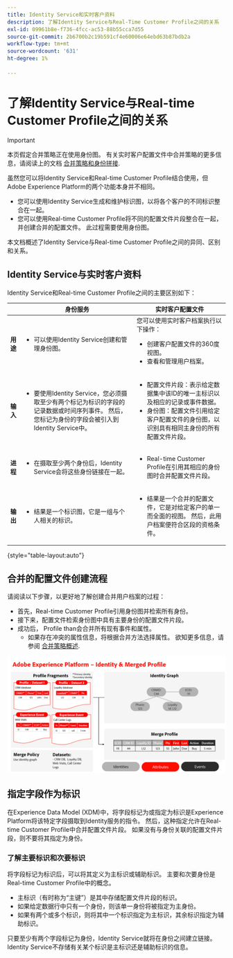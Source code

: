 ```yaml
---
title: Identity Service和实时客户资料
description: 了解Identity Service与Real-Time Customer Profile之间的关系
exl-id: 09961b8e-f736-4fcc-ac53-88b55cca7d55
source-git-commit: 2b6700b2c19b591cf4e60006e64ebd63b87bdb2a
workflow-type: tm+mt
source-wordcount: '631'
ht-degree: 1%

---
```


# 了解Identity Service与Real-time Customer Profile之间的关系

>[!IMPORTANT]
>
>本页假定合并策略正在使用身份图。 有关实时客户配置文件中合并策略的更多信息，请阅读上的文档 [合并策略和身份拼接](../profile/merge-policies/overview.md#identity-stitching).

虽然您可以将Identity Service和Real-time Customer Profile结合使用，但Adobe Experience Platform的两个功能本身并不相同。

* 您可以使用Identity Service生成和维护标识图，以将各个客户的不同标识整合在一起。
* 您可以使用Real-time Customer Profile将不同的配置文件片段整合在一起，并创建合并的配置文件。 此过程需要使用身份图。

本文档概述了Identity Service与Real-time Customer Profile之间的异同、区别和关系。

## Identity Service与实时客户资料

Identity Service和Real-time Customer Profile之间的主要区别如下：

| | 身份服务 | 实时客户配置文件 |
| --- | --- |--- |
| **用途** | <ul><li>可以使用Identity Service创建和管理身份图。</li></ul> | 您可以使用实时客户档案执行以下操作： <ul><li>创建客户配置文件的360度视图。</li><li>查看和管理用户档案。</li></ul> |
| **输入** | <ul><li>要使用Identity Service，您必须摄取至少有两个标记为标识的字段的记录数据或时间序列事件。 然后，您标记为身份的字段会被引入到Identity Service中。</li></ul> | <ul><li>配置文件片段：表示给定数据集中该ID的唯一主标识以及相应的记录或事件数据。</li><li>身份图：配置文件引用给定客户配置文件的身份图，以识别具有相同主身份的所有配置文件片段。</li></ul> |
| **进程** | <ul><li>在摄取至少两个身份后，Identity Service会将这些身份链接在一起。</li></ul> | <ul><li>Real-time Customer Profile在引用其相应的身份图时合并配置文件片段。</li></ul> |
| **输出** | <ul><li>结果是一个标识图，它是一组与个人相关的标识。</li></ul> | <ul><li>结果是一个合并的配置文件，它是对给定客户的单一而全面的视图。 然后，此用户档案便符合区段的资格条件。</li></ul> |

{style="table-layout:auto"}

## 合并的配置文件创建流程

请阅读以下步骤，以更好地了解创建合并用户档案的过程：

* 首先，Real-time Customer Profile引用身份图并检索所有身份。
* 接下来，配置文件检索身份图中具有主要身份的配置文件片段。
* 成功后， Profile than会合并所有现有事件和属性。
   * 如果存在冲突的属性信息，将根据合并方法选择属性。 欲知更多信息，请参阅 [合并策略概述](../profile/merge-policies/overview.md).

![详细介绍Identity服务和配置文件合并工作方式的流程图。](./images/merge-profile-process.png)

## 指定字段作为标识

在Experience Data Model (XDM)中，将字段标记为或指定为标识是Experience Platform将该特定字段摄取到Identity服务的指令。 然后，这种指定允许在Real-time Customer Profile中合并配置文件片段。 如果没有与身份关联的配置文件片段，则不要将其指定为身份。

### 了解主要标识和次要标识

将字段标记为标识后，可以将其定义为主标识或辅助标识。 主要和次要身份是Real-time Customer Profile中的概念。

* 主标识（有时称为“主键”）是其中存储配置文件片段的标识。
* 如果给定数据行中只有一个身份，则该单一身份将被指定为主身份。
* 如果有两个或多个标识，则将其中一个标识指定为主标识，其余标识指定为辅助标识。

只要至少有两个字段标记为身份，Identity Service就将在身份之间建立链接。 Identity Service不存储有关某个标识是主标识还是辅助标识的信息。

